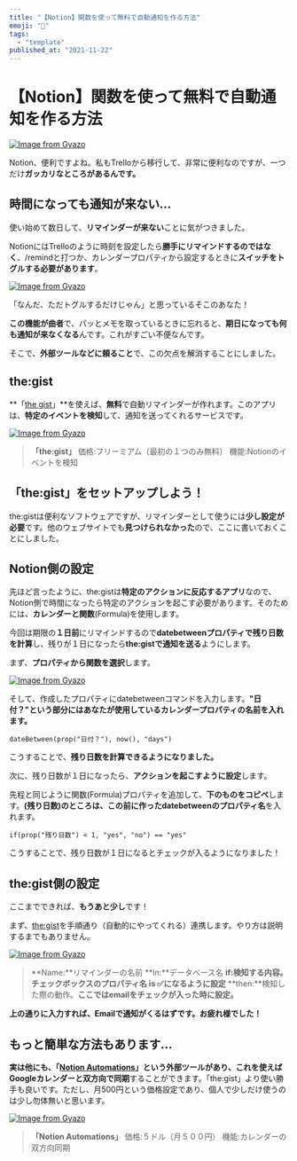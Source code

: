 ```yaml
---
title: "【Notion】関数を使って無料で自動通知を作る方法"
emoji: "🤖"
tags:
  - "template"
published_at: "2021-11-22"
---
```


# 【Notion】関数を使って無料で自動通知を作る方法

[![Image from Gyazo](https://i.gyazo.com/e3e188f6c332d548eae437e39be4a807.png)](https://gyazo.com/e3e188f6c332d548eae437e39be4a807)

Notion、便利ですよね。私もTrelloから移行して、非常に便利なのですが、一つだけ**ガッカリなところがあるんです。**

## 時間になっても通知が来ない...

使い始めて数日して、**リマインダーが来ない**ことに気がつきました。

NotionにはTrelloのように時刻を設定したら**勝手にリマインドするのではなく**、/remindと打つか、カレンダープロパティから設定するときに**スイッチをトグルする必要があります**。

[![Image from Gyazo](https://i.gyazo.com/7fcf5777053ff01cb2eb4efcea5cbd4c.png)](https://gyazo.com/7fcf5777053ff01cb2eb4efcea5cbd4c)

「なんだ、ただトグルするだけじゃん」と思っているそこのあなた！

**この機能が曲者**で、パッとメモを取っているときに忘れると、**期日になっても何も通知が来なくなる**んです。これがすごい不便なんです。

そこで、**外部ツールなどに頼ること**で、この欠点を解消することにしました。

## the:gist

**「[the gist](https://www.thegist.so)」**を使えば、**無料**で自動リマインダーが作れます。このアプリは、**特定のイベントを検知**して、通知を送ってくれるサービスです。

[![Image from Gyazo](https://i.gyazo.com/adeaa61701d46a54986681e355701023.png)](https://gyazo.com/adeaa61701d46a54986681e355701023)

> **「the:gist」**
> 価格:フリーミアム（最初の１つのみ無料）
> 機能:Notionのイベントを検知

## 「the:gist」をセットアップしよう！

the:gistは便利なソフトウェアですが、リマインダーとして使うには**少し設定が必要**です。他のウェブサイトでも**見つけられなかった**ので、ここに書いておくことにしました。

## Notion側の設定

先ほど言ったように、the:gistは**特定のアクションに反応するアプリ**なので、Notion側で時間になったら特定のアクションを起こす必要があります。そのためには、**カレンダーと関数**(Formula)を使用します。

今回は期限の**１日前**にリマインドするので**datebetweenプロパティで残り日数を計算**し、残りが１日になったら**the:gistで通知を送る**ようにします。

まず、**プロパティから関数を選択**します。

[![Image from Gyazo](https://i.gyazo.com/2c0fcdd9827bfc48dc9b431178fdbb8a.png)](https://gyazo.com/2c0fcdd9827bfc48dc9b431178fdbb8a)

そして、作成したプロパティにdatebetweenコマンドを入力します。**"日付？"という部分にはあなたが使用しているカレンダープロパティの名前を入れます。**

```
dateBetween(prop("日付？"), now(), "days")
```

こうすることで、**残り日数を計算できるようになりました。**

次に、残り日数が１日になったら、**アクションを起こすように設定**します。

先程と同じように関数(Formula)プロパティを追加して、**下のものをコピペ**します。**(残り日数)**のところは、この前に作った**datebetweenのプロパティ名**を入れます。

```
if(prop("残り日数") < 1, "yes", "no") == "yes"
```

こうすることで、残り日数が１日になるとチェックが入るようになりました！

## **the:gist側の設定**

ここまでできれば、**もうあと少し**です！

まず、[the:gist](https://app.thegist.so/)を手順通り（自動的にやってくれる）連携します。やり方は説明するまでもありません。

[![Image from Gyazo](https://i.gyazo.com/05aa0cf1bf34499e55102532c4f700ea.png)](https://gyazo.com/05aa0cf1bf34499e55102532c4f700ea)

> **Name:**リマインダーの名前
> **In:**データベース名
> **if:検知する内容。チェックボックスのプロパティ名 is ✅になるように設定**
> **then:**検知した際の動作。**ここではemailをチェックが入った時に設定。**

**上の通りに入力すれば、Emailで通知がくるはずです。お疲れ様でした！**

## もっと簡単な方法もあります...

**実は他にも、「[Notion Automations](https://notion-automations.com/calendar/)」**という外部ツールがあり、これを使えば**Googleカレンダーと双方向で同期**することができます。「the:gist」より使い勝手も良いです。ただし、月500円という価格設定であり、個人で少しだけ使うのは少し勿体無いと思います。

[![Image from Gyazo](https://i.gyazo.com/9c06dc485dfeef48bc92a8efcdde705d.png)](https://gyazo.com/9c06dc485dfeef48bc92a8efcdde705d)

> **「Notion Automations」**
> 価格:５ドル（月５００円）
> 機能:カレンダーの双方向同期

##